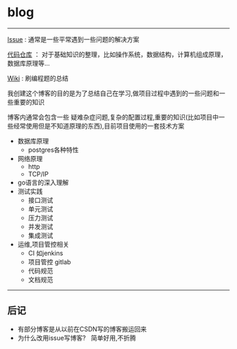 # blog
---
[Issue](https://github.com/WisperDin/blog/issues) : 通常是一些平常遇到一些问题的解决方案

[代码仓库](https://github.com/WisperDin/blog) ： 对于基础知识的整理，比如操作系统，数据结构，计算机组成原理，数据库原理等...

[Wiki](https://github.com/WisperDin/blog/wiki) : 刷编程题的总结 



我创建这个博客的目的是为了总结自己在学习,做项目过程中遇到的一些问题和一些重要的知识

博客内通常会包含一些 疑难杂症问题,复杂的配置过程,重要的知识(比如项目中一些经常使用但是不知道原理的东西),目前项目使用的一套技术方案


- 数据库原理
  - postgres各种特性
- 网络原理
  - http 
  - TCP/IP
- go语言的深入理解
- 测试实践
  - 接口测试
  - 单元测试
  - 压力测试
  - 并发测试
  - 集成测试
- 运维,项目管控相关
  - CI  如jenkins
  - 项目管控 gitlab
  - 代码规范
  - 文档规范


---
## 后记
- 有部分博客是从以前在CSDN写的博客搬运回来
- 为什么改用issue写博客?  
简单好用,不折腾


